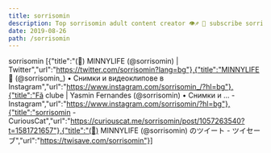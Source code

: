 ```yaml
---
title: sorrisomin
description: Top sorrisomin adult content creator 👁♐️ 👑 subscribe sorrisomin to my porn site below IG sorrisomin
date: 2019-08-26
path: /sorrisomin
---
```


sorrisomin
[{"title":"(🥀) MINNYLIFE (@sorrisomin) | Twitter","url":"https://twitter.com/sorrisomin?lang=bg"},{"title":"MINNYLIFE 🥀 (@sorrisomin_) • Снимки и видеоклипове в Instagram","url":"https://www.instagram.com/sorrisomin_/?hl=bg"},{"title":"Fã clube | Yasmin Fernandes (@sorrisomin) • Снимки и ... - Instagram","url":"https://www.instagram.com/sorrisomin/?hl=bg"},{"title":"sorrisomin - CuriousCat","url":"https://curiouscat.me/sorrisomin/post/1057263540?t=1581721657"},{"title":"(🥀) MINNYLIFE (@sorrisomin) のツイート - ツイセーブ","url":"https://twisave.com/sorrisomin"}]

